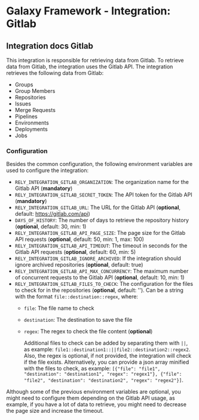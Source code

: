 # Galaxy Framework - Integration: Gitlab

## Integration docs Gitlab

This integration is responsible for retrieving data from Gitlab. To retrieve data from Gitlab, the integration uses the Gitlab API. The integration retrieves the following data from Gitlab:

- Groups
- Group Members
- Repositories
- Issues
- Merge Requests
- Pipelines
- Environments
- Deployments
- Jobs

### Configuration

Besides the common configuration, the following environment variables are used to configure the integration:

- `RELY_INTEGRATION_GITLAB_ORGANIZATION`: The organization name for the Gitlab API (**mandatory**)
- `RELY_INTEGRATION_GITLAB_SECRET_TOKEN`: The API token for the Gitlab API (**mandatory**)
- `RELY_INTEGRATION_GITLAB_URL`: The URL for the Gitlab API (**optional**, default: <https://gitlab.com/api>)
- `DAYS_OF_HISTORY`: The number of days to retrieve the repository history (**optional**, default: 30, min: 1)
- `RELY_INTEGRATION_GITLAB_API_PAGE_SIZE`: The page size for the Gitlab API requests (**optional**, default: 50, min: 1, max: 100)
- `RELY_INTEGRATION_GITLAB_API_TIMEOUT`: The timeout in seconds for the Gitlab API requests (**optional**, default: 60, min: 5)
- `RELY_INTEGRATION_GITLAB_IGNORE_ARCHIVED`: If the integration should ignore archived repositories (**optional**, default: true)
- `RELY_INTEGRATION_GITLAB_API_MAX_CONCURRENCY`: The maximum number of concurrent requests to the Gitlab API (**optional**, default: 10, min: 1)
- `RELY_INTEGRATION_GITLAB_FILES_TO_CHECK`: The configuration for the files to check for in the repositories (**optional**, default: ''). Can be a string with the format `file::destination::regex`, where:
  - `file`: The file name to check
  - `destination`: The destination to save the file
  - `regex`: The regex to check the file content (**optional**)

    Additional files to check can be added by separating them with `||`, as example: `file1::destination1::||file2::destination2::regex2`. Also, the regex is optional, if not provided, the integration will check if the file exists. Alternatively, you can provide a json array minified with the files to check, as example: `[{"file": "file1", "destination": "destination1", "regex": "regex1"}, {"file": "file2", "destination": "destination2", "regex": "regex2"}]`.

Although some of the previous environment variables are optional, you might need to configure them depending on the Gitlab API usage, as example, if you have a lot of data to retrieve, you might need to decrease the page size and increase the timeout.
